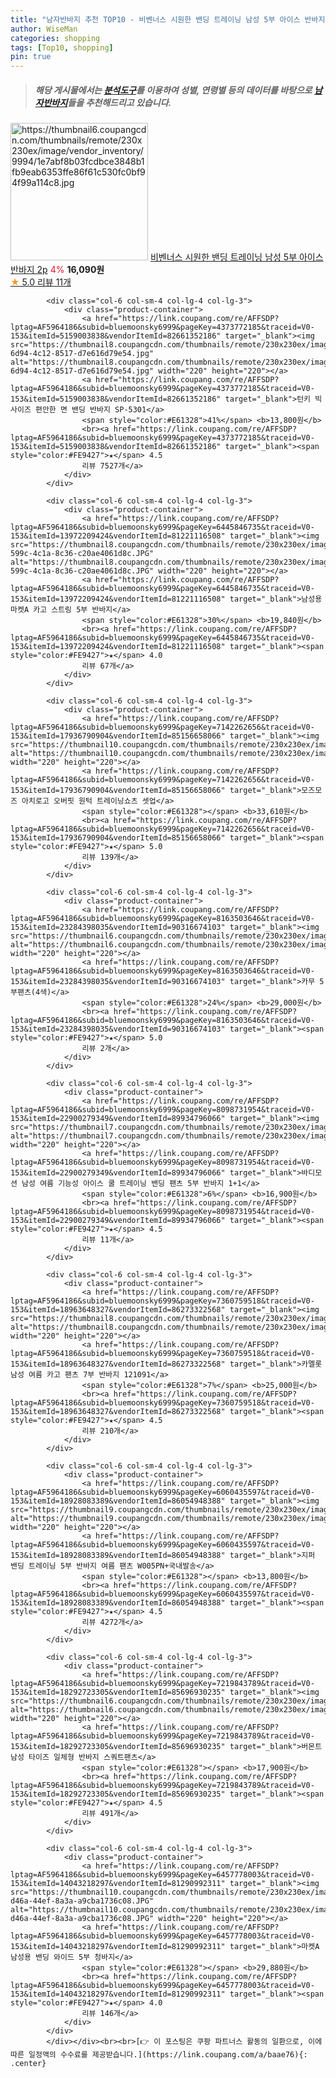 ```yaml
---
title: "남자반바지 추천 TOP10 - 비벤너스 시원한 밴딩 트레이닝 남성 5부 아이스 반바지 2p"
author: WiseMan
categories: shopping
tags: [Top10, shopping]
pin: true
---
```


> ##### 해당 게시물에서는 [**분석도구**](https://itemscout.io/)를 이용하여 **성별**, **연령별** 등의 데이터를 바탕으로 [**남자반바지**](https://link.coupang.com/a/baae76)들을 추천해드리고 있습니다.
<div class="container"><div class="row">
            <div class="col-6 col-sm-4 col-lg-4 col-lg-3">
                <div class="product-container">
                    <a href="https://link.coupang.com/re/AFFSDP?lptag=AF5964186&subid=bluemoonsky6999&pageKey=8205362722&traceid=V0-153&itemId=23533854995&vendorItemId=90560139179" target="_blank"><img src="https://thumbnail6.coupangcdn.com/thumbnails/remote/230x230ex/image/vendor_inventory/9994/1e7abf8b03fcdbce3848b1fb9eab6353ffe86f61c530fc0bf94f99a114c8.jpg" alt="https://thumbnail6.coupangcdn.com/thumbnails/remote/230x230ex/image/vendor_inventory/9994/1e7abf8b03fcdbce3848b1fb9eab6353ffe86f61c530fc0bf94f99a114c8.jpg" width="220" height="220"></a>
                    <a href="https://link.coupang.com/re/AFFSDP?lptag=AF5964186&subid=bluemoonsky6999&pageKey=8205362722&traceid=V0-153&itemId=23533854995&vendorItemId=90560139179" target="_blank">비벤너스 시원한 밴딩 트레이닝 남성 5부 아이스 반바지 2p</a>
                    <span style="color:#E61328">4%</span> <b>16,090원</b>
                    <br><a href="https://link.coupang.com/re/AFFSDP?lptag=AF5964186&subid=bluemoonsky6999&pageKey=8205362722&traceid=V0-153&itemId=23533854995&vendorItemId=90560139179" target="_blank"><span style="color:#FE9427">★</span> 5.0
                    리뷰 11개</a>
                </div>
            </div>
            
            <div class="col-6 col-sm-4 col-lg-4 col-lg-3">
                <div class="product-container">
                    <a href="https://link.coupang.com/re/AFFSDP?lptag=AF5964186&subid=bluemoonsky6999&pageKey=4373772185&traceid=V0-153&itemId=5159003838&vendorItemId=82661352186" target="_blank"><img src="https://thumbnail8.coupangcdn.com/thumbnails/remote/230x230ex/image/retail/images/2022/08/04/10/6/bb577e7a-6d94-4c12-8517-d7e616d79e54.jpg" alt="https://thumbnail8.coupangcdn.com/thumbnails/remote/230x230ex/image/retail/images/2022/08/04/10/6/bb577e7a-6d94-4c12-8517-d7e616d79e54.jpg" width="220" height="220"></a>
                    <a href="https://link.coupang.com/re/AFFSDP?lptag=AF5964186&subid=bluemoonsky6999&pageKey=4373772185&traceid=V0-153&itemId=5159003838&vendorItemId=82661352186" target="_blank">턴키 빅사이즈 편안한 면 밴딩 반바지 SP-5301</a>
                    <span style="color:#E61328">41%</span> <b>13,800원</b>
                    <br><a href="https://link.coupang.com/re/AFFSDP?lptag=AF5964186&subid=bluemoonsky6999&pageKey=4373772185&traceid=V0-153&itemId=5159003838&vendorItemId=82661352186" target="_blank"><span style="color:#FE9427">★</span> 4.5
                    리뷰 7527개</a>
                </div>
            </div>
            
            <div class="col-6 col-sm-4 col-lg-4 col-lg-3">
                <div class="product-container">
                    <a href="https://link.coupang.com/re/AFFSDP?lptag=AF5964186&subid=bluemoonsky6999&pageKey=6445846735&traceid=V0-153&itemId=13972209424&vendorItemId=81221116508" target="_blank"><img src="https://thumbnail8.coupangcdn.com/thumbnails/remote/230x230ex/image/retail/images/2022/04/08/10/4/0adf0598-599c-4c1a-8c36-c20ae4061d8c.JPG" alt="https://thumbnail8.coupangcdn.com/thumbnails/remote/230x230ex/image/retail/images/2022/04/08/10/4/0adf0598-599c-4c1a-8c36-c20ae4061d8c.JPG" width="220" height="220"></a>
                    <a href="https://link.coupang.com/re/AFFSDP?lptag=AF5964186&subid=bluemoonsky6999&pageKey=6445846735&traceid=V0-153&itemId=13972209424&vendorItemId=81221116508" target="_blank">남성용 마켓A 카고 스트링 5부 반바지</a>
                    <span style="color:#E61328">30%</span> <b>19,840원</b>
                    <br><a href="https://link.coupang.com/re/AFFSDP?lptag=AF5964186&subid=bluemoonsky6999&pageKey=6445846735&traceid=V0-153&itemId=13972209424&vendorItemId=81221116508" target="_blank"><span style="color:#FE9427">★</span> 4.0
                    리뷰 67개</a>
                </div>
            </div>
            
            <div class="col-6 col-sm-4 col-lg-4 col-lg-3">
                <div class="product-container">
                    <a href="https://link.coupang.com/re/AFFSDP?lptag=AF5964186&subid=bluemoonsky6999&pageKey=7142262656&traceid=V0-153&itemId=17936790904&vendorItemId=85156658066" target="_blank"><img src="https://thumbnail10.coupangcdn.com/thumbnails/remote/230x230ex/image/vendor_inventory/966b/8dbef6646adb9195bfcd4db6b2fa293780ae3ca3dbcc3a27880761999556.jpg" alt="https://thumbnail10.coupangcdn.com/thumbnails/remote/230x230ex/image/vendor_inventory/966b/8dbef6646adb9195bfcd4db6b2fa293780ae3ca3dbcc3a27880761999556.jpg" width="220" height="220"></a>
                    <a href="https://link.coupang.com/re/AFFSDP?lptag=AF5964186&subid=bluemoonsky6999&pageKey=7142262656&traceid=V0-153&itemId=17936790904&vendorItemId=85156658066" target="_blank">모즈모즈 아치로고 오버핏 원턱 트레이닝쇼츠 셋업</a>
                    <span style="color:#E61328"></span> <b>33,610원</b>
                    <br><a href="https://link.coupang.com/re/AFFSDP?lptag=AF5964186&subid=bluemoonsky6999&pageKey=7142262656&traceid=V0-153&itemId=17936790904&vendorItemId=85156658066" target="_blank"><span style="color:#FE9427">★</span> 5.0
                    리뷰 139개</a>
                </div>
            </div>
            
            <div class="col-6 col-sm-4 col-lg-4 col-lg-3">
                <div class="product-container">
                    <a href="https://link.coupang.com/re/AFFSDP?lptag=AF5964186&subid=bluemoonsky6999&pageKey=8163503646&traceid=V0-153&itemId=23284398035&vendorItemId=90316674103" target="_blank"><img src="https://thumbnail6.coupangcdn.com/thumbnails/remote/230x230ex/image/vendor_inventory/abdf/6b8c1afd4e780064d7db22e4116e7b040c039e77f30184aed6ebec9544da.jpg" alt="https://thumbnail6.coupangcdn.com/thumbnails/remote/230x230ex/image/vendor_inventory/abdf/6b8c1afd4e780064d7db22e4116e7b040c039e77f30184aed6ebec9544da.jpg" width="220" height="220"></a>
                    <a href="https://link.coupang.com/re/AFFSDP?lptag=AF5964186&subid=bluemoonsky6999&pageKey=8163503646&traceid=V0-153&itemId=23284398035&vendorItemId=90316674103" target="_blank">카무 5부팬츠(4색)</a>
                    <span style="color:#E61328">24%</span> <b>29,000원</b>
                    <br><a href="https://link.coupang.com/re/AFFSDP?lptag=AF5964186&subid=bluemoonsky6999&pageKey=8163503646&traceid=V0-153&itemId=23284398035&vendorItemId=90316674103" target="_blank"><span style="color:#FE9427">★</span> 5.0
                    리뷰 2개</a>
                </div>
            </div>
            
            <div class="col-6 col-sm-4 col-lg-4 col-lg-3">
                <div class="product-container">
                    <a href="https://link.coupang.com/re/AFFSDP?lptag=AF5964186&subid=bluemoonsky6999&pageKey=8098731954&traceid=V0-153&itemId=22900279349&vendorItemId=89934796066" target="_blank"><img src="https://thumbnail7.coupangcdn.com/thumbnails/remote/230x230ex/image/vendor_inventory/4b7b/ee2bb27fdb8e2775443d8436836d9a66455661558018f8e77e1fce3f36d6.jpg" alt="https://thumbnail7.coupangcdn.com/thumbnails/remote/230x230ex/image/vendor_inventory/4b7b/ee2bb27fdb8e2775443d8436836d9a66455661558018f8e77e1fce3f36d6.jpg" width="220" height="220"></a>
                    <a href="https://link.coupang.com/re/AFFSDP?lptag=AF5964186&subid=bluemoonsky6999&pageKey=8098731954&traceid=V0-153&itemId=22900279349&vendorItemId=89934796066" target="_blank">바디모션 남성 여름 기능성 아이스 쿨 트레이닝 밴딩 팬츠 5부 반바지 1+1</a>
                    <span style="color:#E61328">6%</span> <b>16,900원</b>
                    <br><a href="https://link.coupang.com/re/AFFSDP?lptag=AF5964186&subid=bluemoonsky6999&pageKey=8098731954&traceid=V0-153&itemId=22900279349&vendorItemId=89934796066" target="_blank"><span style="color:#FE9427">★</span> 4.5
                    리뷰 11개</a>
                </div>
            </div>
            
            <div class="col-6 col-sm-4 col-lg-4 col-lg-3">
                <div class="product-container">
                    <a href="https://link.coupang.com/re/AFFSDP?lptag=AF5964186&subid=bluemoonsky6999&pageKey=7360759518&traceid=V0-153&itemId=18963648327&vendorItemId=86273322568" target="_blank"><img src="https://thumbnail8.coupangcdn.com/thumbnails/remote/230x230ex/image/vendor_inventory/4c80/8014a5950fba116912a911b8512e659d4d9c8771ed244d09d8fc41289b21.jpg" alt="https://thumbnail8.coupangcdn.com/thumbnails/remote/230x230ex/image/vendor_inventory/4c80/8014a5950fba116912a911b8512e659d4d9c8771ed244d09d8fc41289b21.jpg" width="220" height="220"></a>
                    <a href="https://link.coupang.com/re/AFFSDP?lptag=AF5964186&subid=bluemoonsky6999&pageKey=7360759518&traceid=V0-153&itemId=18963648327&vendorItemId=86273322568" target="_blank">카멜롯 남성 여름 카고 팬츠 7부 반바지 121091</a>
                    <span style="color:#E61328">7%</span> <b>25,000원</b>
                    <br><a href="https://link.coupang.com/re/AFFSDP?lptag=AF5964186&subid=bluemoonsky6999&pageKey=7360759518&traceid=V0-153&itemId=18963648327&vendorItemId=86273322568" target="_blank"><span style="color:#FE9427">★</span> 4.5
                    리뷰 210개</a>
                </div>
            </div>
            
            <div class="col-6 col-sm-4 col-lg-4 col-lg-3">
                <div class="product-container">
                    <a href="https://link.coupang.com/re/AFFSDP?lptag=AF5964186&subid=bluemoonsky6999&pageKey=6060435597&traceid=V0-153&itemId=18928083389&vendorItemId=86054948388" target="_blank"><img src="https://thumbnail9.coupangcdn.com/thumbnails/remote/230x230ex/image/vendor_inventory/bb07/29133c43b56c656b45f7300dc0673672b82f420776b5d99b593e3b594f53.jpg" alt="https://thumbnail9.coupangcdn.com/thumbnails/remote/230x230ex/image/vendor_inventory/bb07/29133c43b56c656b45f7300dc0673672b82f420776b5d99b593e3b594f53.jpg" width="220" height="220"></a>
                    <a href="https://link.coupang.com/re/AFFSDP?lptag=AF5964186&subid=bluemoonsky6999&pageKey=6060435597&traceid=V0-153&itemId=18928083389&vendorItemId=86054948388" target="_blank">지퍼 밴딩 트레이닝 5부 반바지 여름 팬츠 W005PN+국내발송</a>
                    <span style="color:#E61328"></span> <b>13,800원</b>
                    <br><a href="https://link.coupang.com/re/AFFSDP?lptag=AF5964186&subid=bluemoonsky6999&pageKey=6060435597&traceid=V0-153&itemId=18928083389&vendorItemId=86054948388" target="_blank"><span style="color:#FE9427">★</span> 4.5
                    리뷰 4272개</a>
                </div>
            </div>
            
            <div class="col-6 col-sm-4 col-lg-4 col-lg-3">
                <div class="product-container">
                    <a href="https://link.coupang.com/re/AFFSDP?lptag=AF5964186&subid=bluemoonsky6999&pageKey=7219843789&traceid=V0-153&itemId=18292723305&vendorItemId=85696930235" target="_blank"><img src="https://thumbnail6.coupangcdn.com/thumbnails/remote/230x230ex/image/vendor_inventory/5fe0/e362f5cefd70822b34e6aeb2a9c2a6253fd117fdee521514aac963d03c4a.jpg" alt="https://thumbnail6.coupangcdn.com/thumbnails/remote/230x230ex/image/vendor_inventory/5fe0/e362f5cefd70822b34e6aeb2a9c2a6253fd117fdee521514aac963d03c4a.jpg" width="220" height="220"></a>
                    <a href="https://link.coupang.com/re/AFFSDP?lptag=AF5964186&subid=bluemoonsky6999&pageKey=7219843789&traceid=V0-153&itemId=18292723305&vendorItemId=85696930235" target="_blank">버몬트 남성 타이즈 일체형 반바지 스쿼트팬츠</a>
                    <span style="color:#E61328"></span> <b>17,900원</b>
                    <br><a href="https://link.coupang.com/re/AFFSDP?lptag=AF5964186&subid=bluemoonsky6999&pageKey=7219843789&traceid=V0-153&itemId=18292723305&vendorItemId=85696930235" target="_blank"><span style="color:#FE9427">★</span> 4.5
                    리뷰 491개</a>
                </div>
            </div>
            
            <div class="col-6 col-sm-4 col-lg-4 col-lg-3">
                <div class="product-container">
                    <a href="https://link.coupang.com/re/AFFSDP?lptag=AF5964186&subid=bluemoonsky6999&pageKey=6457778003&traceid=V0-153&itemId=14043218297&vendorItemId=81290992311" target="_blank"><img src="https://thumbnail10.coupangcdn.com/thumbnails/remote/230x230ex/image/retail/images/2022/04/14/10/3/2aa1aee2-d46a-44ef-8a3a-a9cba1736c08.JPG" alt="https://thumbnail10.coupangcdn.com/thumbnails/remote/230x230ex/image/retail/images/2022/04/14/10/3/2aa1aee2-d46a-44ef-8a3a-a9cba1736c08.JPG" width="220" height="220"></a>
                    <a href="https://link.coupang.com/re/AFFSDP?lptag=AF5964186&subid=bluemoonsky6999&pageKey=6457778003&traceid=V0-153&itemId=14043218297&vendorItemId=81290992311" target="_blank">마켓A 남성용 밴딩 와이드 5부 청바지</a>
                    <span style="color:#E61328"></span> <b>29,880원</b>
                    <br><a href="https://link.coupang.com/re/AFFSDP?lptag=AF5964186&subid=bluemoonsky6999&pageKey=6457778003&traceid=V0-153&itemId=14043218297&vendorItemId=81290992311" target="_blank"><span style="color:#FE9427">★</span> 4.0
                    리뷰 146개</a>
                </div>
            </div>
            </div></div><br><br>[👉 이 포스팅은 쿠팡 파트너스 활동의 일환으로, 이에 따른 일정액의 수수료를 제공받습니다.](https://link.coupang.com/a/baae76){: .center}
